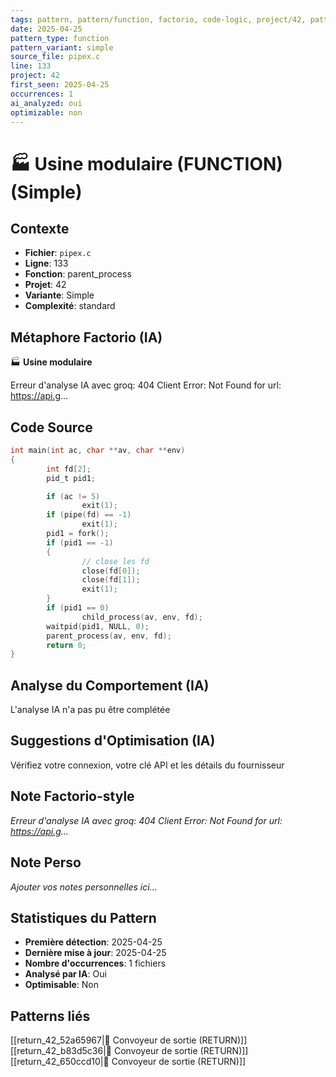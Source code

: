 ```yaml
---
tags: pattern, pattern/function, factorio, code-logic, project/42, pattern/variant/simple
date: 2025-04-25
pattern_type: function
pattern_variant: simple
source_file: pipex.c
line: 133
project: 42
first_seen: 2025-04-25
occurrences: 1
ai_analyzed: oui
optimizable: non
---
```


# 🏭 Usine modulaire (FUNCTION) (Simple)

## Contexte
- **Fichier**: `pipex.c`
- **Ligne**: 133
- **Fonction**: parent_process
- **Projet**: 42
- **Variante**: Simple
- **Complexité**: standard

## Métaphore Factorio (IA)
🏭 **Usine modulaire**

Erreur d'analyse IA avec groq: 404 Client Error: Not Found for url: https://api.g...

## Code Source
```c
int main(int ac, char **av, char **env) 
{
        int fd[2];
        pid_t pid1;

        if (ac != 5)
                exit(1);
        if (pipe(fd) == -1)
                exit(1);
        pid1 = fork();
        if (pid1 == -1) 
        {
                // close les fd
                close(fd[0]);
                close(fd[1]);
                exit(1);
        }
        if (pid1 == 0)
                child_process(av, env, fd);
        waitpid(pid1, NULL, 0);
        parent_process(av, env, fd);
        return 0;
}
```

## Analyse du Comportement (IA)
L'analyse IA n'a pas pu être complétée

## Suggestions d'Optimisation (IA)
Vérifiez votre connexion, votre clé API et les détails du fournisseur

## Note Factorio-style
*Erreur d'analyse IA avec groq: 404 Client Error: Not Found for url: https://api.g...*

## Note Perso
*Ajouter vos notes personnelles ici...*

## Statistiques du Pattern
- **Première détection**: 2025-04-25
- **Dernière mise à jour**: 2025-04-25
- **Nombre d'occurrences**: 1 fichiers
- **Analysé par IA**: Oui
- **Optimisable**: Non

## Patterns liés
[[return_42_52a65967|🚚 Convoyeur de sortie (RETURN)]]
[[return_42_b83d5c36|🚚 Convoyeur de sortie (RETURN)]]
[[return_42_650ccd10|🚚 Convoyeur de sortie (RETURN)]]
